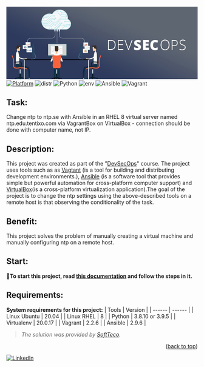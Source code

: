 ![image](./files/devsecops_img.jpeg)
[![Platform](https://img.shields.io/badge/platform-linux-blue?style=for-the-badge&logo=appveyor)](https://linux.die.net/) ![distr](https://img.shields.io/badge/distribution-Ubuntu20.04-blue?style=for-the-badge&logo=appveyor) ![Python](https://img.shields.io/badge/python-3.8.10-blue?style=for-the-badge&logo=appveyor) ![env](https://img.shields.io/badge/Virtualenv-20.0.17-blue?style=for-the-badge&logo=appveyor) ![Ansible](https://img.shields.io/badge/ansible-2.9.6-blue?style=for-the-badge&logo=appveyor) ![Vagrant](https://img.shields.io/badge/Vagrant-2.2.6-blue?style=for-the-badge&logo=appveyor)
## Task: ##
Change ntp to ntp.se with Ansible in an RHEL 8 virtual server named ntp.edu.tentixo.com via VagrantBox on VirtualBox - connection should be done with computer name, not IP.

## Description: ##
This project was created as part of the "[DevSecOps](https://www.redhat.com/en/topics/devops/what-is-devsecops)" course. The project uses tools such as as [Vagtant](https://www.vagrantup.com/docs) (is a tool for building and distributing development environments.), [Ansible](https://docs.ansible.com/) (is a software tool that provides simple but powerful automation for cross-platform computer support) and [VirtualBox](https://www.virtualbox.org/wiki/Documentation)(is a cross-platform virtualization application).The goal of the project is to change the ntp settings using the above-described tools on a remote host is that observing the conditionality of the task.

## Benefit: ##
This project solves the problem of manually creating a virtual machine and manually configuring ntp on a remote host.

## Start: ##

📎**To start this project, read [this documentation](https://github.com/Zhdanovich98/devsecops/blob/main/files/for_start.md) and follow the steps in it.**

## Requirements: ##

**System requirements for this project:**
| Tools | Version |
| ------ | ------ |
| Linux Ubuntu | 20.04 |
| Linux RHEL | 8 |
| Python | 3.8.10 or 3.9.5 |
| Virtualenv | 20.0.17 |
| Vagrant | 2.2.6 |
| Ansible | 2.9.6 |

> *The solution was provided by [SoftTeco](https://softteco.by/).*

<p align="right">(<a href="#top">back to top</a>)</p>

[![LinkedIn][linkedin-shield]][linkedin-url]

[linkedin-shield]: https://img.shields.io/badge/-LinkedIn-black.svg?style=for-the-badge&logo=linkedin&colorB=555
[linkedin-url]: https://www.linkedin.com/company/softteco-team
